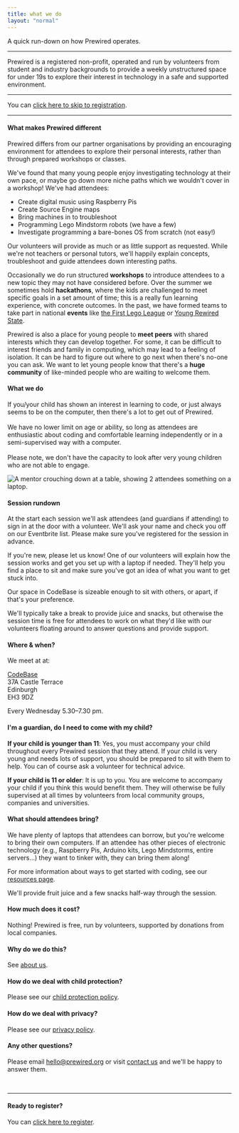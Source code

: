 ```yaml
---
title: what we do
layout: "normal"
---
```


A quick run-down on how Prewired operates.

---

Prewired is a registered non-profit, operated and run by volunteers from student and industry backgrounds to provide a weekly unstructured space for under 19s to explore their interest in technology in a safe and supported environment.

---

You can [click here to skip to registration](/register).

---

#### What makes Prewired different

Prewired differs from our partner organisations by providing an encouraging environment for attendees to explore their personal interests, rather than through prepared workshops or classes.

We've found that many young people enjoy investigating technology at their own pace, or maybe go down more niche paths which we wouldn't cover in a workshop! We've had attendees:

- Create digital music using Raspberry Pis
- Create Source Engine maps
- Bring machines in to troubleshoot
- Programming Lego Mindstorm robots (we have a few)
- Investigate programming a bare-bones OS from scratch (not easy!)

Our volunteers will provide as much or as little support as requested. While we're not teachers or personal tutors, we'll happily explain concepts, troubleshoot and guide attendees down interesting paths.

Occasionally we do run structured **workshops** to introduce attendees to a new topic they may not have considered before. Over the summer we sometimes hold **hackathons**, where the kids are challenged to meet specific goals in a set amount of time; this is a really fun learning experience, with concrete outcomes. In the past, we have formed teams to take part in national **events** like [the First Lego League](http://www.firstlegoleague.org/) or [Young Rewired State](https://yrs.io).

Prewired is also a place for young people to **meet peers** with shared interests which they can develop together. For some, it can be difficult to interest friends and family in computing, which may lead to a feeling of isolation. It can be hard to figure out where to go next when there's no-one you can ask. We want to let young people know that there's a **huge community** of like-minded people who are waiting to welcome them.

#### What we do

<div class="split">
    <div class="split-piece split-50">
        <p style="padding-left: 0">
            If you/your child has shown an interest in learning to code, or just always seems to be on the computer, then there's a lot to get out of Prewired.<br><br>
            We have no lower limit on age or ability, so long as attendees are enthusiastic about coding and comfortable learning independently or in a semi-supervised way with a computer. <br><br>
            Please note, we don't have the capacity to look after very young children who are not able to engage.
        </p>
    </div>
    <div class="split-piece split-center split-50 d-flex">
        <div class="img-container">
            <img src="/assets/images/misc/parent.jpg" alt="A mentor crouching down at a table, showing 2 attendees something on a laptop.">
        </div>
    </div>
</div>

#### Session rundown

At the start each session we'll ask attendees (and guardians if attending) to sign in at the door with a volunteer. We'll ask your name and check you off on our Eventbrite list. Please make sure you've registered for the session in advance.

If you're new, please let us know! One of our volunteers will explain how the session works and get you set up with a laptop if needed. They'll help you find a place to sit and make sure you've got an idea of what you want to get stuck into.

Our space in CodeBase is sizeable enough to sit with others, or apart, if that's your preference.

We'll typically take a break to provide juice and snacks, but otherwise the session time is free for attendees to work on what they'd like with our volunteers floating around to answer questions and provide support.

#### Where & when?

We meet at at:

[CodeBase](http://www.thisiscodebase.com)<br>
37A Castle Terrace<br>
Edinburgh<br>
EH3 9DZ<br>

Every Wednesday 5.30&ndash;7.30 pm.

#### I'm a guardian, do I need to come with my child?

**If your child is younger than 11**: Yes, you must accompany your child throughout every Prewired session that they attend. If your child is very young and needs lots of support, you should be prepared to sit with them to help. You can of course ask a volunteer for technical advice.

**If your child is 11 or older**: It is up to you. You are welcome to accompany your child if you think this would benefit them. They will otherwise be fully supervised at all times by volunteers from local community groups, companies and universities.

#### What should attendees bring?

We have plenty of laptops that attendees can borrow, but you're welcome to bring their own computers. If an attendee has other pieces of electronic technology (e.g., Raspberry Pis, Arduino kits, Lego Mindstorms, entire servers...) they want to tinker with, they can bring them along! 

For more information about ways to get started with coding, see our [resources page](/resources).

We'll provide fruit juice and a few snacks half-way through the session. 

#### How much does it cost?

Nothing! Prewired is free, run by volunteers, supported by donations from local companies.

#### Why do we do this?

See [about us](/about-us#why-do-we-do-this).

#### How do we deal with child protection?

Please see our [child protection policy](/policy/child-protection).

#### How do we deal with privacy?

Please see our [privacy policy](/policy/privacy).

#### Any other questions?

Please email hello@prewired.org or visit [contact us](/contact-us) and we'll be happy to answer them.

<br>

---

#### Ready to register?

You can [click here to register](/register).